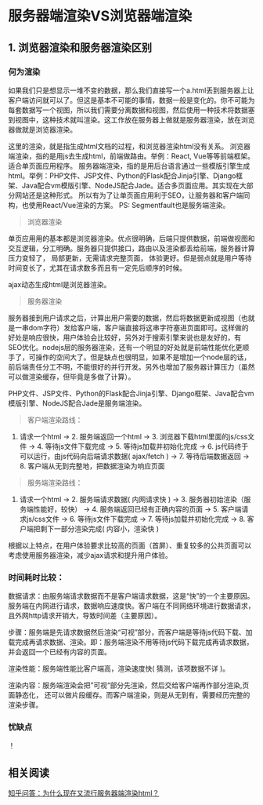 # 服务器端渲染VS浏览器端渲染

## 1. 浏览器渲染和服务器渲染区别

### 何为渲染

如果我们只是想显示一堆不变的数据，那么我们直接写一个a.html丢到服务器上让客户端访问就可以了。但这是基本不可能的事情，数据一般是变化的。你不可能为每套数据写一个视图，所以我们需要分离数据和视图，然后使用一种技术将数据塞到视图中，这种技术就叫渲染。这工作放在服务器上做就是服务器渲染，放在浏览器做就是浏览器渲染。

这里的渲染，就是指生成html文档的过程，和浏览器渲染html没有关系。
浏览器端渲染，指的是用js去生成html，前端做路由。举例：React, Vue等等前端框架。适合单页面应用程序。
服务器端渲染，指的是用后台语言通过一些模版引擎生成html。举例：PHP文件、JSP文件、Python的Flask配合Jinja引擎、Django框架、Java配合vm模版引擎、NodeJS配合Jade。适合多页面应用。其实现在大部分网站还是这种形式。
所以有为了让单页面应用利于SEO，让服务器和客户端同构，也使用React/Vue渲染的方案。
PS: Segmentfault也是服务端渲染。

> 浏览器渲染

单页应用用的基本都是浏览器渲染。优点很明确，后端只提供数据，前端做视图和交互逻辑，分工明确。服务器只提供接口，路由以及渲染都丢给前端，服务器计算压力变轻了， 局部更新，无需请求完整页面， 体验更好。但是弱点就是用户等待时间变长了，尤其在请求数多而且有一定先后顺序的时候。

 ajax动态生成html是浏览器渲染。

> 服务器渲染

服务器接到用户请求之后，计算出用户需要的数据，然后将数据更新成视图（也就是一串dom字符）发给客户端，客户端直接将这串字符塞进页面即可。这样做的好处是响应很快，用户体验会比较好，另外对于搜索引擎来说也是友好的，有SEO优化。nodejs层的服务器渲染，还有一个明显的好处就是前端性能优化更顺手了，可操作的空间大了。但是缺点也很明显，如果不是增加一个node层的话，前后端责任分工不明，不能很好的并行开发。另外也增加了服务器计算压力（虽然可以做渲染缓存，但毕竟是多做了计算）。

 PHP文件、JSP文件、Python的Flask配合Jinja引擎、Django框架、Java配合vm模版引擎、NodeJS配合Jade是服务端渲染。

> 客户端渲染路线：

1. 请求一个html -> 2. 服务端返回一个html -> 3. 浏览器下载html里面的js/css文件 -> 4. 等待js文件下载完成 -> 5. 等待js加载并初始化完成 -> 6. js代码终于可以运行，由js代码向后端请求数据( ajax/fetch ) -> 7. 等待后端数据返回 -> 8. 客户端从无到完整地，把数据渲染为响应页面

> 服务端渲染路线：

1. 请求一个html -> 2. 服务端请求数据( 内网请求快 ) -> 3. 服务器初始渲染（服务端性能好，较快） -> 4. 服务端返回已经有正确内容的页面 -> 5. 客户端请求js/css文件 -> 6. 等待js文件下载完成 -> 7. 等待js加载并初始化完成 -> 8. 客户端把剩下一部分渲染完成( 内容小，渲染快 )

根据以上特点，在用户体验要求比较高的页面（首屏）、重复较多的公共页面可以考虑使用服务器渲染，减少ajax请求和提升用户体验。

### 时间耗时比较：

数据请求：由服务端请求数据而不是客户端请求数据，这是“快”的一个主要原因。服务端在内网进行请求，数据响应速度快。客户端在不同网络环境进行数据请求，且外网http请求开销大，导致时间差（主要原因）。

步骤：服务端是先请求数据然后渲染“可视”部分，而客户端是等待js代码下载、加载完成再请求数据、渲染。即：服务端渲染不用等待js代码下载完成再请求数据，并会返回一个已经有内容的页面。

渲染性能：服务端性能比客户端高，渲染速度快( 猜测，该项数据不详 )。

渲染内容：服务端渲染会把”可视“部分先渲染，然后交给客户端再作部分渲染,页面静态化， 还可以做片段缓存。而客户端渲染，则是从无到有，需要经历完整的渲染步骤。

### 忧缺点

！[](/blog/imgs/server_vs_browser.png)

## 相关阅读

[知乎问答：为什么现在又流行服务器端渲染html？](https://blog.csdn.net/b9q8e64lo6mm/article/details/79418969)